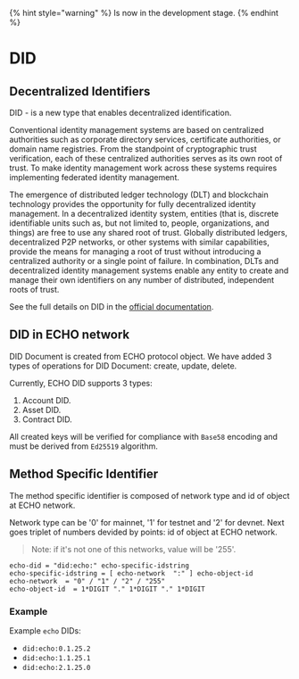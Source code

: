{% hint style="warning" %}
Is now in the development stage.
{% endhint %}

# DID

## Decentralized Identifiers

DID - is a new type that enables decentralized identification.

Conventional identity management systems are based on centralized authorities such as corporate directory services, certificate authorities, or domain name registries. From the standpoint of cryptographic trust verification, each of these centralized authorities serves as its own root of trust. To make identity management work across these systems requires implementing federated identity management.

The emergence of distributed ledger technology (DLT) and blockchain technology provides the opportunity for fully decentralized identity management. In a decentralized identity system, entities (that is, discrete identifiable units such as, but not limited to, people, organizations, and things) are free to use any shared root of trust. Globally distributed ledgers, decentralized P2P networks, or other systems with similar capabilities, provide the means for managing a root of trust without introducing a centralized authority or a single point of failure. In combination, DLTs and decentralized identity management systems enable any entity to create and manage their own identifiers on any number of distributed, independent roots of trust.

See the full details on DID in the [official documentation](https://www.w3.org/TR/did-core/).

## DID in ECHO network

DID Document is created from ECHO protocol object.
We have added 3 types of operations for DID Document: create, update, delete.

Currently, ECHO DID supports 3 types:

1. Account DID.
2. Asset DID.
3. Contract DID.

All created keys will be verified for compliance with `Base58` encoding and must be derived from `Ed25519` algorithm.

## Method Specific Identifier

The method specific identifier is composed of network type and id of object at ECHO network.

Network type can be '0' for mainnet, '1' for testnet and '2' for devnet. Next goes triplet of numbers devided by points: id of object at ECHO network.

> Note: if it's not one of this networks, value will be '255'.

```
echo-did = "did:echo:" echo-specific-idstring
echo-specific-idstring = [ echo-network  ":" ] echo-object-id
echo-network  = "0" / "1" / "2" / "255"
echo-object-id  = 1*DIGIT "." 1*DIGIT "." 1*DIGIT
```

### Example

Example `echo` DIDs:

 * `did:echo:0.1.25.2`
 * `did:echo:1.1.25.1`
 * `did:echo:2.1.25.0`